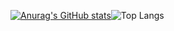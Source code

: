 
[![Anurag's GitHub stats](https://github-readme-stats.vercel.app/api?username=looja1999)](https://github.com/anuraghazra/github-readme-stats)![Top Langs](https://github-readme-stats.vercel.app/api/top-langs/?username=looja1999&layout=compact)
